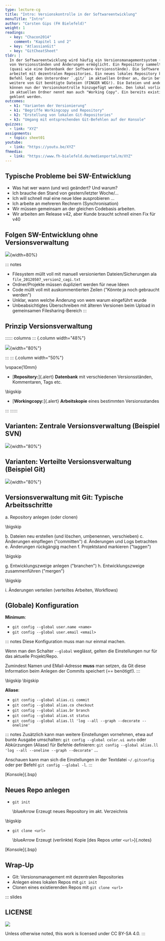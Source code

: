 ```yaml
---
type: lecture-cg
title: "Intro: Versionskontrolle in der Softwareentwicklung"
menuTitle: "Intro"
author: "Carsten Gips (FH Bielefeld)"
weight: 1
readings:
  - key: "Chacon2014"
    comment: "Kapitel 1 und 2"
  - key: "AtlassianGit"
  - key: "GitCheatSheet"
tldr: |
  In der Softwareentwicklung wird häufig ein Versionsmanagementsystem (VCS) eingesetzt, welches die Verwaltung
  von Versionsständen und Änderungen ermöglicht. Ein Repository sammelt dabei die verschiedenen Änderungen
  (quasi wie eine Datenbank der Software-Versionsstände). Die Software *Git* ist verbreiteter Vertreter und
  arbeitet mit dezentralen Repositories. Ein neues lokales Repository kann man mit `git init` anlegen. Der
  Befehl legt den Unterordner `.git/` im aktuellen Ordner an, darin befindet sich das lokale Repository und
  weitere von Git benötigte Dateien (FINGER WEG!). Die Dateien und anderen Unterordner im aktuellen Ordner
  können nun der Versionskontrolle hinzugefügt werden. Den lokal vorliegenden (Versions-) Stand der Dateien
  im aktuellen Ordner nennt man auch "Working Copy". Ein bereits existierendes Repo kann mit `git clone <url>`
  geklont werden.
outcomes:
  - k1: "Varianten der Versionierung"
  - k1: "Begriffe Workingcopy und Repository"
  - k2: "Erstellung von lokalen Git-Repositories"
  - k3: "Umgang mit entsprechenden Git-Befehlen auf der Konsole"
quizzes:
  - link: "XYZ"
assignments:
  - topic: sheet01
youtube:
  - link: "https://youtu.be/XYZ"
fhmedia:
  - link: "https://www.fh-bielefeld.de/medienportal/m/XYZ"
---
```



## Typische Probleme bei SW-Entwicklung

*   Was hat wer wann (und wo) geändert? Und warum?
*   Ich brauche den Stand von gestern/letzter Woche/...
*   Ich will schnell mal eine neue Idee ausprobieren ...
*   Ich arbeite an mehreren Rechnern (Synchronisation)
*   Wir müssen gemeinsam an der gleichen Codebasis arbeiten.
*   Wir arbeiten am Release v42, aber Kunde braucht schnell einen Fix für v40


## Folgen SW-Entwicklung ohne Versionsverwaltung

![](intro.images/screenshot_zusammenarbeit_ohne_vcs.png){width=80%}

::: notes
*   Filesystem müllt voll mit manuell versionierten
    Dateien/Sicherungen ala `file_20120507_version2_cagi.txt`
*   Ordner/Projekte müssen dupliziert werden für neue Ideen
*   Code müllt voll mit auskommentierten Zeilen ("Könnte ja noch gebraucht werden")
*   Unklar, wann welche Änderung von wem warum eingeführt wurde
*   Unbeabsichtigtes Überschreiben mit älteren Versionen beim Upload
    in gemeinsamen Filesharing-Bereich
:::


## Prinzip Versionsverwaltung

:::::: columns
::: {.column width="48%"}

![](intro.images/local.png){width="80%"}

:::
::: {.column width="50%"}

\vspace{10mm}

*   [**Repository:**]{.alert}
    **Datenbank** mit verschiedenen Versionsständen, Kommentaren, Tags etc.

\bigskip

*   [**Workingcopy:**]{.alert}
    **Arbeitskopie** eines bestimmten Versionsstandes

:::
::::::


## Varianten: Zentrale Versionsverwaltung (Beispiel SVN)

![](intro.images/centralized.png){width="80%"}


## Varianten: Verteilte Versionsverwaltung (Beispiel Git)

![](intro.images/distributed.png){width="80%"}


## Versionsverwaltung mit Git: Typische Arbeitsschritte

a.  Repository anlegen (oder clonen)

\bigskip

b.  Dateien neu erstellen (und löschen, umbenennen, verschieben)
c.  Änderungen einpflegen ("committen")
d.  Änderungen und Logs betrachten
e.  Änderungen rückgängig machen
f.  Projektstand markieren ("taggen")

\bigskip

g.  Entwicklungszweige anlegen ("branchen")
h.  Entwicklungszweige zusammenführen ("mergen")

\bigskip

i.  Änderungen verteilen (verteiltes Arbeiten, Workflows)


## (Globale) Konfiguration

**Minimum**:

*   `git config --global user.name <name>`
*   `git config --global user.email <email>`

::: notes
Diese Konfiguration muss man nur einmal machen.

Wenn man den Schalter `--global` weglässt, gelten die Einstellungen nur
für das aktuelle Projekt/Repo.

Zumindest Namen und EMail-Adresse **muss** man setzen, da Git diese
Information beim Anlegen der Commits speichert (== benötigt!).
:::

\bigskip
\bigskip

**Aliase**:

*   `git config --global alias.ci commit`
*   `git config --global alias.co checkout`
*   `git config --global alias.br branch`
*   `git config --global alias.st status`
*   `git config --global alias.ll 'log --all --graph --decorate --oneline'`

::: notes
Zusätzlich kann man weitere Einstellungen vornehmen, etwa auf bunte
Ausgabe umschalten: `git config --global color.ui auto` oder Abkürzungen
(Aliase) für Befehle definieren: `git config --global alias.ll 'log --all --oneline --graph --decorate'` ...

Anschauen kann man sich die Einstellungen in der Textdatei `~/.gitconfig`
oder per Befehl `git config --global -l`.
:::

[Konsole]{.bsp}


## Neues Repo anlegen

*   `git init`

    \blueArrow Erzeugt neues Repository im akt. Verzeichnis

\bigskip

*   `git clone <url>`

    \blueArrow Erzeugt (verlinkte) Kopie [des Repos unter `<url>`]{.notes}

[Konsole]{.bsp}


## Wrap-Up

*   Git: Versionsmanagement mit dezentralen Repositories
*   Anlegen eines lokalen Repos mit `git init`
*   Clonen eines existierenden Repos mit `git clone <url>`







<!-- DO NOT REMOVE - THIS IS A LAST SLIDE TO INDICATE THE LICENSE AND POSSIBLE EXCEPTIONS (IMAGES, ...). -->
::: slides
## LICENSE
![](https://licensebuttons.net/l/by-sa/4.0/88x31.png)

Unless otherwise noted, this work is licensed under CC BY-SA 4.0.
:::
